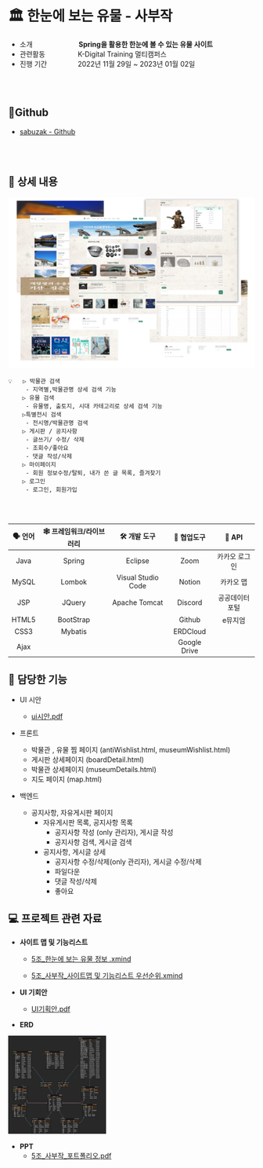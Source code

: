 # &#127963; 한눈에 보는 유물 - 사부작

- 소개&nbsp;&nbsp;&nbsp;&nbsp;&nbsp;&nbsp;&nbsp;&nbsp;&nbsp;&nbsp;&nbsp;&nbsp;&nbsp;&nbsp;&nbsp;&nbsp;&nbsp;&nbsp;&nbsp;&nbsp;&nbsp;&nbsp;&nbsp;&nbsp;**Spring을 활용한 한눈에 볼 수 있는 유물 사이트**    
- 관련활동&nbsp;&nbsp;&nbsp;&nbsp;&nbsp;&nbsp;&nbsp;&nbsp;&nbsp;&nbsp;&nbsp;&nbsp;&nbsp;&nbsp;&nbsp;&nbsp;&nbsp;K-Digital Training 멀티캠퍼스
- 진행 기간&nbsp;&nbsp;&nbsp;&nbsp;&nbsp;&nbsp;&nbsp;&nbsp;&nbsp;&nbsp;&nbsp;&nbsp;&nbsp;&nbsp;&nbsp;&nbsp;2022년 11월 29일 ~ 2023년 01월 02일

<br>
<br>



## 🔗Github

- [sabuzak - Github](https://github.com/93backend/sabuzak.git)

<br>
<br>


## 📄 상세 내용

<img src="img/제목 없음-1.png" alt="제목 없음-1" style="zoom:67%;" />

```
💡 	▷ 박물관 검색
   	 - 지역별,박물관명 상세 검색 기능
	▷ 유물 검색
   	 - 유물명, 출토지, 시대 카테고리로 상세 검색 기능
	▷특별전시 검색
   	 - 전시명/박물관명 검색
	▷ 게시판 / 공지사항
  	 - 글쓰기/ 수정/ 삭제
   	 - 조회수/좋아요
  	 - 댓글 작성/삭제
	▷ 마이페이지
  	 - 회원 정보수정/탈퇴, 내가 쓴 글 목록, 즐겨찾기
	▷ 로그인
  	 - 로그인, 회원가입
```


<br>
<br>



| 🗣️ **언어** | 🕸️ **프레임워크/라이브러리** |  🛠️ **개발 도구**   | 🔱 **협업도구** |   📃  **API**   |
| :--------: | :-------------------------: | :----------------: | :------------: | :------------: |
|    Java    |           Spring            |      Eclipse       |      Zoom      | 카카오 로그인  |
|   MySQL    |           Lombok            | Visual Studio Code |     Notion     |   카카오 맵    |
|    JSP     |           JQuery            |   Apache Tomcat    |    Discord     | 공공데이터포털 |
|   HTML5    |          BootStrap          |                    |     Github     |    e뮤지엄     |
|    CSS3    |           Mybatis           |                    |    ERDCloud    |                |
|    Ajax    |                             |                    |  Google Drive  |                |







## 👧 담당한 기능

- UI 시안
  - [ui시안.pdf](project/ui시안.pdf)

- 프론트
  - 박물관 , 유물 찜 페이지 (antiWishlist.html, museumWishlist.html)
  - 게시판 상세페이지 (boardDetail.html)
  - 박물관 상세페이지 (museumDetails.html)
  - 지도 페이지 (map.html)
- 백엔드
  - 공지사항, 자유게시판 페이지								
    - 자유게시판 목록, 공지사항 목록
      - 공지사항 작성 (only 관리자), 게시글 작성
      - 공지사항 검색, 게시글 검색
    - 공지사항, 게시글 상세
      - 공지사항 수정/삭제(only 관리자), 게시글 수정/삭제
      - 파일다운
      - 댓글 작성/삭제
      - 좋아요



## 💻 프로젝트 관련 자료

- **사이트 맵 및 기능리스트**

  - [5조_한눈에 보는 유물 정보 .xmind](project/5조_한눈에_보는_유물_정보_.xmind)

  - [5조_사부작_사이트맵 및 기능리스트 우선순위.xmind](project/5조_사부작_사이트맵_및_기능리스트_우선순위.xmind)

- **UI 기회안**

  - [UI기획안.pdf](project/UI기획안.pdf)

- **ERD**

​		<img src="img/sabuzak_erd.png" alt="sabuzak_erd" style="width:200px; height:200px" /> 

- **PPT** 
  - [5조_사부작_포트폴리오.pdf](project/5조_사부작_포트폴리오.pdf) 
